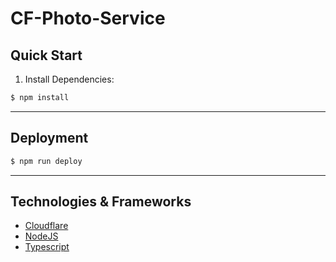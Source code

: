 # CF-Photo-Service

## Quick Start

1. Install Dependencies:

```sh
$ npm install
```

---

## Deployment

```sh
$ npm run deploy
```

---

## Technologies & Frameworks

- [Cloudflare]()
- [NodeJS]()
- [Typescript]()

